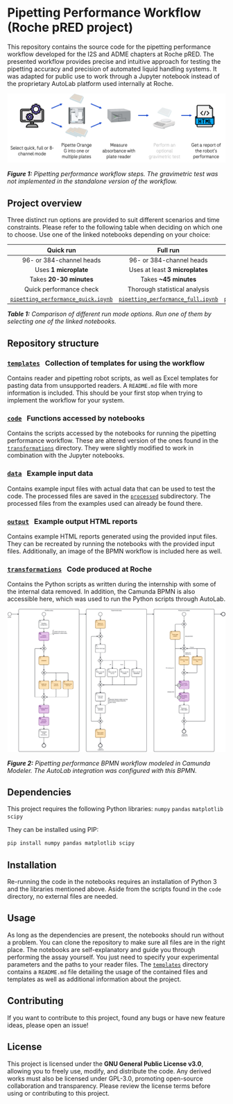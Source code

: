 # Pipetting Performance Workflow (Roche pRED project)
This repository contains the source code for the pipetting performance workflow developed for the I2S and ADME chapters at Roche pRED. The presented workflow provides precise and intuitive approach for testing the pipetting accuracy and precision of automated liquid handling systems. It was adapted for public use to work through a Jupyter notebook instead of the proprietary AutoLab platform used internally at Roche.

<img src="output/workflow_overview.png" alt="Overview of the pipetting performance workflow.">

***Figure 1:** Pipetting performance workflow steps. The gravimetric test was not implemented in the standalone version of the workflow.*

## Project overview
Three distinct run options are provided to suit different scenarios and time constraints. Please refer to the following table when deciding on which one to choose. Use one of the linked notebooks depending on your choice:

| Quick run                | Full run                        | 8-channel run                 |
|:------------------------:|:-------------------------------:|:-----------------------------:|
| 96- or 384-channel heads | 96- or 384-channel heads        | 8- or single-channel heads    |
| Uses **1 microplate**    | Uses at least **3 microplates** | Uses **1 microplate**         |
| Takes **20-30 minutes**  | Takes **~45 minutes**           | Takes **20-30 minutes**       |
| Quick performance check  | Thorough statistical analysis   | Thorough statistical analysis |
| <a href="pipetting_performance_quick.ipynb">`pipetting_performance_quick.ipynb`</a> | <a href="pipetting_performance_full.ipynb">`pipetting_performance_full.ipynb`</a> | <a href="pipetting_performance_8channel.ipynb">`pipetting_performance_8channel.ipynb`</a> |

***Table 1:** Comparison of different run mode options. Run one of them by selecting one of the linked notebooks.*

## Repository structure
### <a href="templates">`templates`</a> &nbsp; Collection of templates for using the workflow
Contains reader and pipetting robot scripts, as well as Excel templates for pasting data from unsupported readers. A `README.md` file with more information is included. This should be your first stop when trying to implement the workflow for your system.

### <a href="code">`code`</a> &nbsp; Functions accessed by notebooks
Contains the scripts accessed by the notebooks for running the pipetting performance workflow. These are altered version of the ones found in the <a href="transformations">`transformations`</a> directory. They were slightly modified to work in combination with the Jupyter notebooks.

### <a href="data">`data`</a> &nbsp; Example input data
Contains example input files with actual data that can be used to test the code. The processed files are saved in the <a href="data/processed">`processed`</a> subdirectory. The processed files from the examples used can already be found there.

### <a href="output">`output`</a> &nbsp; Example output HTML reports
Contains example HTML reports generated using the provided input files. They can be recreated by running the notebooks with the provided input files. Additionally, an image of the BPMN workflow is included here as well.

### <a href="transformations">`transformations`</a> &nbsp; Code produced at Roche
Contains the Python scripts as written during the internship with some of the internal data removed. In addition, the Camunda BPMN is also accessible here, which was used to run the Python scripts through AutoLab.

<img src="output/pipetting_performance.png" alt="Pipetting performance BPMN workflow modeled in Camunda Modeler.">

***Figure 2:** Pipetting performance BPMN workflow modeled in Camunda Modeler. The AutoLab integration was configured with this BPMN.*

## Dependencies
This project requires the following Python libraries:
`numpy`
`pandas`
`matplotlib`
`scipy`

They can be installed using PIP:
```bash
pip install numpy pandas matplotlib scipy
```

## Installation
Re-running the code in the notebooks requires an installation of Python 3 and the libraries mentioned above. Aside from the scripts found in the `code` directory, no external files are needed.

## Usage
As long as the dependencies are present, the notebooks should run without a problem. You can clone the repository to make sure all files are in the right place. The notebooks are self-explanatory and guide you through performing the assay yourself. You just need to specify your experimental parameters and the paths to your reader files. The <a href="templates">`templates`</a> directory contains a `README.md` file detailing the usage of the contained files and templates as well as additional information about the project.

## Contributing
If you want to contribute to this project, found any bugs or have new feature ideas, please open an issue!

## License
This project is licensed under the **GNU General Public License v3.0**, allowing you to freely use, modify, and distribute the code. Any derived works must also be licensed under GPL-3.0, promoting open-source collaboration and transparency. Please review the license terms before using or contributing to this project.
